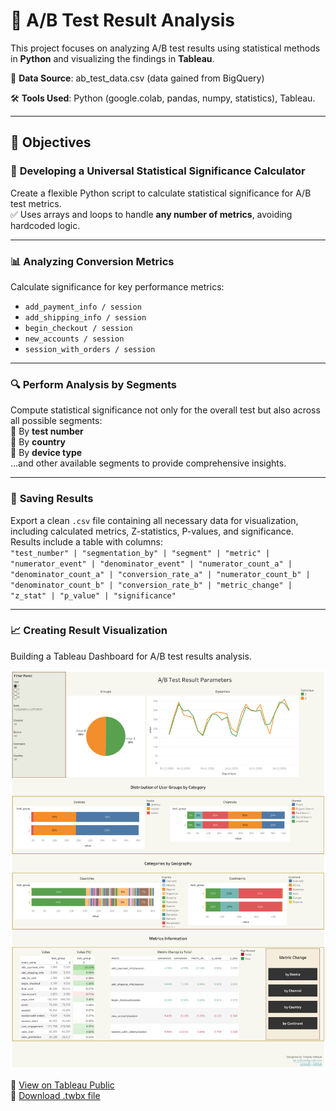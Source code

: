 # 🧪 A/B Test Result Analysis

This project focuses on analyzing A/B test results using statistical methods in **Python** and visualizing the findings in **Tableau**.


📂 **Data Source**: ab_test_data.csv (data gained from BigQuery)

🛠️ **Tools Used**: Python (google.colab, pandas, numpy, statistics), Tableau.

---

## 🎯 Objectives

### 🧮 **Developing a Universal Statistical Significance Calculator**
Create a flexible Python script to calculate statistical significance for A/B test metrics.  
✅ Uses arrays and loops to handle **any number of metrics**, avoiding hardcoded logic.

---

### 📊 **Analyzing Conversion Metrics**
Calculate significance for key performance metrics:  
- `add_payment_info / session`  
- `add_shipping_info / session`  
- `begin_checkout / session`  
- `new_accounts / session`  
- `session_with_orders / session`

---

### 🔍 **Perform Analysis by Segments**
Compute statistical significance not only for the overall test but also across all possible segments:  
📌 By **test number**  
📌 By **country**  
📌 By **device type**  
…and other available segments to provide comprehensive insights.

---

### 💾 **Saving Results**
Export a clean `.csv` file containing all necessary data for visualization, including calculated metrics, Z-statistics, P-values, and significance.  
Results include a table with columns:  
 `"test_number" | "segmentation_by" | "segment" | "metric" | "numerator_event" | "denominator_event" | "numerator_count_a" | "denominator_count_a" | "conversion_rate_a" | "numerator_count_b" | "denominator_count_b" | "conversion_rate_b" | "metric_change" | "z_stat" | "p_value" | "significance"`

---

### 📈 **Creating Result Visualization**
Building a Tableau Dashboard for A/B test results analysis.

![Dashboard Preview](AB_Test_Result_Parameters.png)  

🔗 [View on Tableau Public](https://public.tableau.com/views/ABTestResultParametersDashboard/ABTestResultParameters?:language=en-US&:sid=&:redirect=auth&:display_count=n&:origin=viz_share_link)  
📁 [Download .twbx file](AB_Test_Result_Parameters_Dashboard.twbx)


